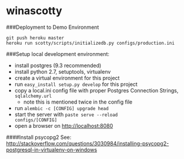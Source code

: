 winascotty
==========



###Deployment to Demo Environment



	git push heroku master
	heroku run scotty/scripts/initializedb.py configs/production.ini



###Setup local development environment:

* install postgres (9.3 recommended)
* install python 2.7, setuptools, virtualenv
* create a virtual environment for this project
* run <code>easy_install setup.py develop</code> for this project
* copy a local.ini config file with proper Postgres Connection Strings, <code>sqlalchemy.url</code>
  * note this is mentioned twice in the config file
* run <code>alembic -c [CONFIG] upgrade head</code>
* start the server with <code>paste serve --reload configs/[CONFIG]</code> 
* open a browser on [http://localhost:8080](http://localhost:8080)


####Install psycopg2
See:
http://stackoverflow.com/questions/3030984/installing-psycopg2-postgresql-in-virtualenv-on-windows
